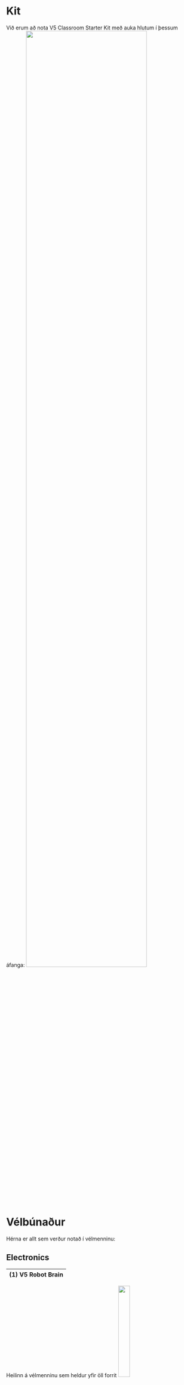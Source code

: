 # Kit
Við erum að nota V5 Classroom Starter Kit með auka hlutum í þessum áfanga:
<img src="https://www.vexrobotics.com/media/catalog/product/cache/1/image/9df78eab33525d08d6e5fb8d27136e95/2/7/276-6500-kit.jpg" width="80%">

# Vélbúnaður
Hérna er allt sem verður notað í vélmenninu:


## Electronics
|(1) V5 Robot Brain|
|    ---       |
Heilinn á vélmenninu sem heldur yfir öll forrit
<img src="https://www.vexrobotics.com/media/catalog/product/cache/1/image/9df78eab33525d08d6e5fb8d27136e95/r/o/robotbrain_1.jpg" width="25%">

|(1) V5 Controller|
|    ---       |
Fjarstýring sem maður notar til að stýra vélmennið t.d. stjórna mótora
<img src="https://www.vexrobotics.com/media/catalog/product/cache/1/image/9df78eab33525d08d6e5fb8d27136e95/c/o/controller_1_1.jpg" width="25%">


|(1) V5 Robot Radio|
|    ---       |
Þetta er loftnetið hjá vélmenninu til þess að tengjast við fjarstýringuna þráðlaust
<img src="https://www.vexrobotics.com/media/catalog/product/cache/1/image/9df78eab33525d08d6e5fb8d27136e95/r/a/radio.jpg" width="25%">

|(1) V5 Robot Battery Li-Ion 1100mAh|
|    ---       |
Batteríið sem gefur vélmennið rafmagn
<img src="https://www.vexrobotics.com/media/catalog/product/cache/1/image/9df78eab33525d08d6e5fb8d27136e95/b/a/battery.jpg" width="25%">


|(1) V5 Robot Battery Cable & Charger|
|    ---       |
Snúra sem hlaðar batteríið
<img src="https://www.vexrobotics.com/media/catalog/product/cache/1/image/9df78eab33525d08d6e5fb8d27136e95/v/5/v5-charger_1.jpg" width="25%">


|(4) V5 Smart Motors|
|    ---       |
Mótorar fyrir vélmennið
<img src="https://www.vexrobotics.com/media/catalog/product/cache/1/image/9df78eab33525d08d6e5fb8d27136e95/m/o/motor_1.jpg" width="25%">


|(2) Bumper Switch v2|
|    ---       |
Takki á vélmenninu
<img src="https://www.vexrobotics.com/media/catalog/product/cache/1/image/9df78eab33525d08d6e5fb8d27136e95/2/7/276-4858.jpg" width="25%">


## V5 Smart Cables
|(1) Long Cables (900mm)|
|    ---       |
900mm snúra

|(1) Medium Cables (600mm)|
|    ---       |
600mm snúra

|(3)Short Cables (300mm)|
|    ---       |
300mm snúra

<img src="https://www.vexrobotics.com/media/catalog/product/cache/1/image/1800x/040ec09b1e35df139433887a97daa66f/v/5/v5-long-cables.jpg" width="25%">
<img src="https://www.vexrobotics.com/media/catalog/product/cache/1/image/1800x/040ec09b1e35df139433887a97daa66f/v/5/v5-short-cable.jpg" width="25%">


## Charging Cable
|(1) USB A to Micro Cable|
|    ---       |
Snúra sem tengir heilann við tölvuna
<img src="https://www.vexrobotics.com/media/catalog/product/cache/1/image/9df78eab33525d08d6e5fb8d27136e95/2/2/228-2785.jpg" width="25%">


## Extras
|(1) Vision Sensor|
|    ---       |
'Augað' á vélmennið. Þetta er myndvél sem getur detect-að hluti fyrir framan sig
<img src="./img/visionsensor.jpg" width="25%">




<!---
![Burðarlega fyrir arma](./img/275-1810-turntable-bearing-together.jpg)
--->
